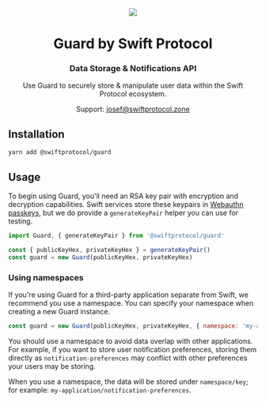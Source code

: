 <div align='center'>
  <img src='https://i.ibb.co/CMgNKpT/Selfguard-Swift-1x.png'>
  <h1 align='center'>Guard by Swift Protocol</h1>
  <h3 align='center'>Data Storage & Notifications API</h3>
  <p align='center'>Use Guard to securely store & manipulate user data within the Swift Protocol ecosystem.</p>
  <p align='center'> Support: <a href="mailto:josef@swiftprotocol.zone">josef@swiftprotocol.zone</a></p>
</div>

## Installation

```zsh
yarn add @swiftprotocol/guard
```

## Usage

To begin using Guard, you'll need an RSA key pair with encryption and decryption capabilities. Swift services store these keypairs in [Webauthn passkeys](https://webauthn.io/), but we do provide a `generateKeyPair` helper you can use for testing.

```javascript
import Guard, { generateKeyPair } from '@swiftprotocol/guard'

const { publicKeyHex, privateKeyHex } = generateKeyPair()
const guard = new Guard(publicKeyHex, privateKeyHex)
```

### Using namespaces

If you're using Guard for a third-party application separate from Swift, we recommend you use a namespace. You can specify your namespace when creating a new Guard instance.

```javascript
const guard = new Guard(publicKeyHex, privateKeyHex, { namespace: 'my-application' })
```

You should use a namespace to avoid data overlap with other applications. For example, if you want to store user notification preferences, storing them directly as `notification-preferences` may conflict with other preferences your users may be storing.

When you use a namespace, the data will be stored under `namespace/key`; for example: `my-application/notification-preferences`.
